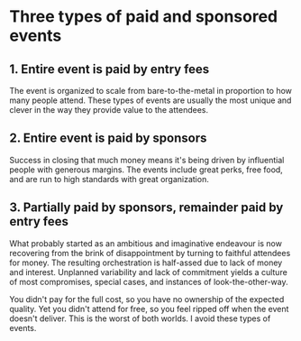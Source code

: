 # Three types of paid and sponsored events

## 1. Entire event is paid by entry fees

The event is organized to scale from bare-to-the-metal in proportion to how many people attend. These types of events are usually the most unique and clever in the way they provide value to the attendees.

## 2. Entire event is paid by sponsors

Success in closing that much money means it's being driven by influential people with generous margins. The events include great perks, free food, and are run to high standards with great organization.

## 3. Partially paid by sponsors, remainder paid by entry fees

What probably started as an ambitious and imaginative endeavour is now recovering from the brink of disappointment by turning to faithful attendees for money. The resulting orchestration is half-assed due to lack of money and interest. Unplanned variability and lack of commitment yields a culture of most compromises, special cases, and instances of look-the-other-way.

You didn't pay for the full cost, so you have no ownership of the expected quality. Yet you didn't attend for free, so you feel ripped off when the event doesn't deliver. This is the worst of both worlds. I avoid these types of events.
